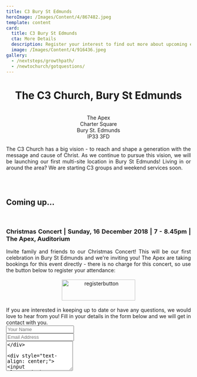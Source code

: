 ```yaml
---
title: C3 Bury St Edmunds
heroImage: /Images/Content/4/867482.jpeg
template: content
card:
  title: C3 Bury St Edmunds
  cta: More Details
  description: Register your interest to find out more about upcoming events and how to get involved with our new Bury St. Edmunds site here.
  image: /Images/Content/4/916436.jpeg
gallery:
  - /nextsteps/growthpath/
  - /newtochurch/gotquestions/
---
```


<div id="ctl00_ctl00_cphBody_ctl04_elFormContents"><h1 style="text-align: center;">
The C3 Church, Bury St Edmunds</h1>

<div style="text-align: center;">
<br/>
The Apex<br/>
Charter Square<br/>
Bury St. Edmunds<br/>
IP33 3FD</div>

<div style="text-align: center;">
 </div>

<div style="text-align: justify;">
The C3 Church has a big vision - to reach and shape a generation with the message and cause of Christ. As we continue to pursue this vision, we will be launching our first multi-site location in Bury St Edmunds! Living in or around the area? We are starting C3 groups and weekend services soon.</div>

<h3 style="text-align: justify;">
 </h3>

<h2 style="text-align: justify;">
Coming up...</h2>

<div style="text-align: justify;">
 </div>

<h3 style="text-align: justify;">
Christmas Concert | Sunday, 16 December 2018 | 7 - 8.45pm | The Apex, Auditorium</h3>

<div style="text-align: justify;">
Invite family and friends to our Christmas Concert! This will be our first celebration in Bury St Edmunds and we're inviting you! The Apex are taking bookings for this event directly - there is no charge for this concert, so use the button below to register your attendance:<br/>
 </div>

<div style="text-align: center;">
<a href="https://www.theapex.co.uk/whats-on/details.cfm?id=434547&amp;ins=571791" target="_blank"><img alt="registerbutton" height="57" src="/Images/content/4/869691.png" width="200"/></a></div>

<div style="text-align: justify;">
<br/>
If you are interested in keeping up to date or have any questions, we would love to hear from you! Fill in your details in the form below and we will get in contact with you. </div>

<div class="form_fields_line1">
<input class="form-control" id="yourName" lang="1" name="name" placeholder="Your Name" type="text"/></div>

<div class="form_fields_line2">
<input class="form-control" id="yourEmailAddress" lang="1" name="email" placeholder="Email Address" type="email"/></div>

<div class="form_fields_line3">
<textarea class="form-control" id="yourMessage" lang="1" name="message" placeholder="Your Message" rows="5"/></div>

<div style="text-align: center;">
<input class="sitebutton btn" onclick="doFormSubmission(this);" type="button" value="SEND"/></div>
<input type="hidden" name="ctl00_ctl00_cphBody_ctl04_FormDocumentID" id="ctl00_ctl00_cphBody_ctl04_FormDocumentID" value="529859"/><div class="invisible-recaptcha" id="ctl00_ctl00_cphBody_ctl04_Recaptcha" data-callback="ctl00_ctl00_cphBody_ctl04_SubmitValidForm" data-clientid="ctl00_ctl00_cphBody_ctl04"/></div>
<script type="text/javascript">

ctl00_ctl00_cphBody_ctl04_PrefillForm = function() {

var els = eltn('INPUT', el('ctl00_ctl00_cphBody_ctl04_elFormContents'));

if (els) {
for (var j = 0; j &lt; els.length; j++) {
var obj = els[j];
switch (obj.value) {
case "[Name]" :
obj.value = "";
break;
case "[FirstName]" :
obj.value = "";
break;  
 case "[Surname]" :
obj.value = "";
break;  
 case "[Address1]" :
obj.value = "";
break;  
 case "[Address2]" :
obj.value = "";
break;
case "[Address3]" :
obj.value = "";
break;
case "[AddressTown]" :
obj.value = "";
break;  
 case "[AddressCity]" :
obj.value = "";
break;  
 case "[AddressCounty]" :
obj.value = "";
break;
case "[AddressState]" :
obj.value = "";
break;
case "[AddressPostcode]" :
obj.value = "";
break;
case "[AddressZipcode]" :
obj.value = "";
break;
case "[AddressCountry]" :
obj.value = "";
break;  
 case "[TelephoneHome]" :
obj.value = "";
break;
case "[TelephoneMobile]" :
obj.value = "";
break;
case "[EmailAddress]" :
obj.value = "";
break;
case "[AltAddress1]" :
obj.value = "";
break;  
 case "[AltAddress2]" :
obj.value = "";
break;
case "[AltAddress3]" :
obj.value = "";
break;  
 case "[AltAddressTown]", "[AltAddressCity]" :
obj.value = "";
break;  
 case "[AltAddressCounty]", "[AltAddressState]" :
obj.value = "";
break;
case "[AltAddressPostcode]", "[AltAddressZipcode]" :
obj.value = "";
break;
case "[AltAddressCountry]" :
obj.value = "";
break;  
 case "[AltTelephoneHome]" :
obj.value = "";
break;  
 }  
 }
}
}
ctl00_ctl00_cphBody_ctl04_PrefillForm();</script>
